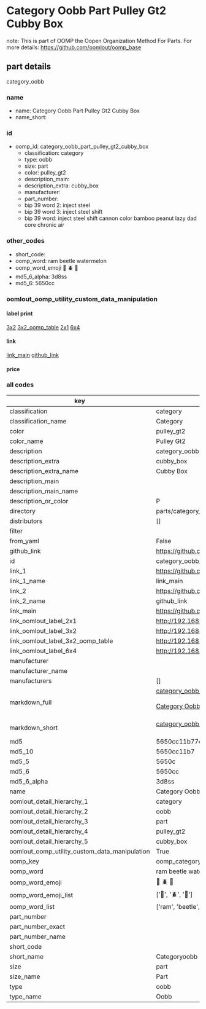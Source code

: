 # Category Oobb Part Pulley Gt2 Cubby Box  

note: This is part of OOMP the Oopen Organization Method For Parts. For more details: https://github.com/oomlout/oomp_base

##  part details



category_oobb

### name
* name: Category Oobb Part Pulley Gt2 Cubby Box
* name_short: 
### id
* oomp_id: category_oobb_part_pulley_gt2_cubby_box
  * classification: category
  * type: oobb
  * size: part
  * color: pulley_gt2
  * description_main: 
  * description_extra: cubby_box
  * manufacturer: 
  * part_number: 
  * bip 39 word 2: inject steel
  * bip 39 word 3: inject steel shift
  * bip 39 word: inject steel shift cannon color bamboo peanut lazy dad core chronic air

### other_codes
* short_code: 
* oomp_word: ram beetle watermelon
* oomp_word_emoji :ram: :beetle: :watermelon:
* md5_6_alpha: 3d8ss
* md5_6: 5650cc






### oomlout_oomp_utility_custom_data_manipulation
#### label print
[3x2](http://192.168.1.245:1112/?label=oomp%203d8ss)
[3x2_oomp_table](http://192.168.1.107:1112/?label=oomp%203d8ss)
[2x1](http://192.168.1.242:1112/?label=oomp%203d8ss)
[6x4](http://192.168.1.55:1112/?label=oomp%203d8ss)    

#### link

[link_main](https://github.com/oomlout/oomlout_oomp_current_version_messy/tree/main/parts/category_oobb_part_pulley_gt2_cubby_box) [github_link](https://github.com/oomlout/oomlout_oomp_part_src/tree/main/parts/category_oobb_part_pulley_gt2_cubby_box)                             

#### price







### all codes 
| key | value |  
| --- | --- |  
| classification | category |  
| classification_name | Category |  
| color | pulley_gt2 |  
| color_name | Pulley Gt2 |  
| description | category_oobb |  
| description_extra | cubby_box |  
| description_extra_name | Cubby Box |  
| description_main |  |  
| description_main_name |  |  
| description_or_color | P  |  
| directory | parts/category_oobb_part_pulley_gt2_cubby_box |  
| distributors | [] |  
| filter |  |  
| from_yaml | False |  
| github_link | https://github.com/oomlout/oomlout_oomp_part_src/tree/main/parts/category_oobb_part_pulley_gt2_cubby_box |  
| id | category_oobb_part_pulley_gt2_cubby_box |  
| link_1 | https://github.com/oomlout/oomlout_oomp_current_version_messy/tree/main/parts/category_oobb_part_pulley_gt2_cubby_box |  
| link_1_name | link_main |  
| link_2 | https://github.com/oomlout/oomlout_oomp_part_src/tree/main/parts/category_oobb_part_pulley_gt2_cubby_box |  
| link_2_name | github_link |  
| link_main | https://github.com/oomlout/oomlout_oomp_current_version_messy/tree/main/parts/category_oobb_part_pulley_gt2_cubby_box |  
| link_oomlout_label_2x1 | http://192.168.1.242:1112/?label=oomp%203d8ss |  
| link_oomlout_label_3x2 | http://192.168.1.245:1112/?label=oomp%203d8ss |  
| link_oomlout_label_3x2_oomp_table | http://192.168.1.107:1112/?label=oomp%203d8ss |  
| link_oomlout_label_6x4 | http://192.168.1.55:1112/?label=oomp%203d8ss |  
| manufacturer |  |  
| manufacturer_name |  |  
| manufacturers | [] |  
| markdown_full | [category_oobb_part_pulley_gt2_cubby_box](https://github.com/oomlout/oomlout_oomp_current_version_messy/tree/main/parts/category_oobb_part_pulley_gt2_cubby_box)<br>[](https://github.com/oomlout/oomlout_oomp_current_version_messy/tree/main/parts/category_oobb_part_pulley_gt2_cubby_box)<br>[Category Oobb Part Pulley Gt2 Cubby Box](https://github.com/oomlout/oomlout_oomp_current_version_messy/tree/main/parts/category_oobb_part_pulley_gt2_cubby_box)<br><br> |  
| markdown_short | [category_oobb_part_pulley_gt2_cubby_box](https://github.com/oomlout/oomlout_oomp_current_version_messy/tree/main/parts/category_oobb_part_pulley_gt2_cubby_box)<br><br> |  
| md5 | 5650cc11b77e743c4816d2178bb54ba0 |  
| md5_10 | 5650cc11b7 |  
| md5_5 | 5650c |  
| md5_6 | 5650cc |  
| md5_6_alpha | 3d8ss |  
| name | Category Oobb Part Pulley Gt2 Cubby Box |  
| oomlout_detail_hierarchy_1 | category |  
| oomlout_detail_hierarchy_2 | oobb |  
| oomlout_detail_hierarchy_3 | part |  
| oomlout_detail_hierarchy_4 | pulley_gt2 |  
| oomlout_detail_hierarchy_5 | cubby_box |  
| oomlout_oomp_utility_custom_data_manipulation | True |  
| oomp_key | oomp_category_oobb_part_pulley_gt2_cubby_box |  
| oomp_word | ram beetle watermelon |  
| oomp_word_emoji | :ram: :beetle: :watermelon: |  
| oomp_word_emoji_list | [':ram:', ':beetle:', ':watermelon:'] |  
| oomp_word_list | ['ram', 'beetle', 'watermelon'] |  
| part_number |  |  
| part_number_exact |  |  
| part_number_name |  |  
| short_code |  |  
| short_name | Categoryoobb |  
| size | part |  
| size_name | Part |  
| type | oobb |  
| type_name | Oobb |  
